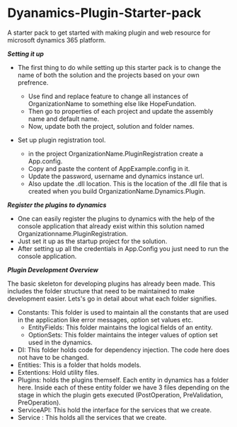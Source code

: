 # Dyanamics-Plugin-Starter-pack
A starter pack to get started with making plugin and web resource for microsoft dynamics 365 platform.

**_Setting it up_**
 * The first thing to do while setting up this starter pack is to change the name of both the solution and the projects based on your own prefrence.
   * Use find and replace feature to change all instances of OrganizationName to something else like HopeFundation.
   * Then go to properties of each project and update the assembly name and default name.
   * Now, update both the project, solution and folder names.
   
 * Set up plugin registration tool.
   * in the project OrganizationName.PluginRegistration create a App.config. 
   * Copy and paste the content of AppExample.config in it.
   * Update the password, username and dynamics instance url.
   * Also update the .dll location. This is the location of the .dll file that is created when you build OrganizationName.Dynamics.Plugin.
   
   
**_Register the plugins to dynamics_**
   * One can easily register the plugins to dynamics with the help of the console application that already exist within this solution named Organizationname.PluginRegistration.
   * Just set it up as the startup project for the solution.
   * After setting up all the credentials in App.Config you just need to run the console application.
   
   
**_Plugin Development Overview_**

The basic skeleton for developing plugins has already been made. This includes the folder structure that need to be maintained to make development easier. Lets's go in detail about what each folder signifies. 
   * Constants: This folder is used to maintain all the constants that are used in the application like error messages, option set values etc.
     * EntityFields: This folder maintains the logical fields of an entity.
     * OptionSets: This folder maintains the integer values of option set used in the dynamics.
   * DI: This folder holds code for dependency injection. The code here does not have to be changed.
   * Entities: This is a folder that holds models.
   * Extentions: Hold utility files.
   * Plugins: holds the plugins themself. Each entity in dynamics has a folder here. Inside each of these entity folder we have 3 files depending on the stage in which the plugin gets executed (PostOperation, PreValidation, PreOperation).
   * ServiceAPI: This hold the interface for the services that we create.
   * Service : This holds all the services that we create.
